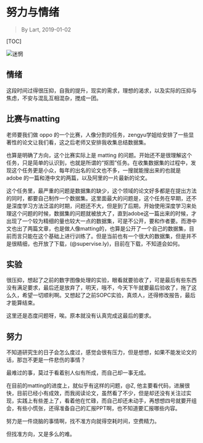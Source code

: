 # 努力与情绪

> By Lart, 2019-01-02

[TOC]

![迷惘](https://images.unsplash.com/photo-1534950581589-28511e00ed67?ixlib=rb-1.2.1&ixid=eyJhcHBfaWQiOjEyMDd9&auto=format&fit=crop&w=736&q=80)

## 情绪

这段时间过得很压抑，自我的提升，现实的需求，理想的渴求，以及实际的压抑与焦虑，不安与混乱互相混杂，搅成一团。

## 比赛与matting

老师要我们做 oppo 的一个比赛，人像分割的任务，zengyu学姐给安排了一些显著性的论文让我们看，这之后老师又安排我收集总结数据集。

也算是明确了方向，这个比赛实际上是 matting 的问题。开始还不是很理解这个任务，只是简单的认识到，也就是所谓的“抠图”任务。在收集数据集的过程中，发现这个任务更是小众，每年的出名的论文也不多，一搜就能搜出来的也就是 adobe 的一篇和港中文的两篇，以及阿里的一片最新的论文。

这个任务里，最严重的问题是数据集的缺少，这个领域的论文好多都是在提出方法的同时，都要自己制作一个数据集。这里面最大的问题是，这个任务在早期，还不是深度学习方法泛滥的时期，问题还不大，但是到了后期，开始使用深度学习来处理这个问题的时候，数据集的问题就被放大了，直到adobe这一篇出来的时候，才出现了一个较为精细的量也较大一点的数据集，可是不公开，要和作者要。而港中文也出了两篇文章，也是做人像matting的，也算是公开了一个自己的数据集，目前而言只能在这个基础上进行训练了。但是当前也有一个很大的数据集，但是并不是很精细，也开放了下载，(@supervise.ly)，目前在下载，不知道会如何。

## 实验

很压抑，想起了之前的数字图像处理的实验，眼看就要验收了，可是最后有些东西没有满足要求，最后还是放弃了，明天，哦不，今天下午就要最后验收了，拖了这么久，希望一切顺利啊。又想起了之前SOPC实验，真烦人，还得修改报告，最后才能算结束。

这里还是态度问题呀，唉。原本就没有认真完成这最后的要求。

## 努力

不知道研究生的日子会怎么度过，感觉会很有压力，但是想想，如果不能发论文的话，那岂不更是一件悲伤的事情？

最难过的事，莫过于看着别人似有所成，而自己却一事无成。

在目前的matting的进度上，就似乎有这样的问题，@Z, 他主要看代码，进展很快，目前已经小有成效，而我阅读论文，虽然看了不少，但是却还没有关注过实现，实践上有些差上了，看着他在忙碌，而自己却还未动手，再想想四号就要开组会，有些小慌张，还得准备自己的汇报PPT啊，也不知道要汇报哪些内容。

努力是一件烧脑的事情啊，找不准方向就得空耗时间，空费精力。

但找准方向，又是多么的难。
